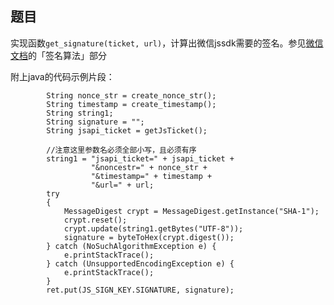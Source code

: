 ## 题目
实现函数`get_signature(ticket, url)`，计算出微信jssdk需要的签名。参见[微信文档](https://mp.weixin.qq.com/wiki/11/74ad127cc054f6b80759c40f77ec03db.html#.E9.99.84.E5.BD.951-JS-SDK.E4.BD.BF.E7.94.A8.E6.9D.83.E9.99.90.E7.AD.BE.E5.90.8D.E7.AE.97.E6.B3.95)的「签名算法」部分

附上java的代码示例片段：
```
        String nonce_str = create_nonce_str();
        String timestamp = create_timestamp();
        String string1;
        String signature = "";
        String jsapi_ticket = getJsTicket();

        //注意这里参数名必须全部小写，且必须有序
        string1 = "jsapi_ticket=" + jsapi_ticket +
                  "&noncestr=" + nonce_str +
                  "&timestamp=" + timestamp +
                  "&url=" + url;
        try
        {
            MessageDigest crypt = MessageDigest.getInstance("SHA-1");
            crypt.reset();
            crypt.update(string1.getBytes("UTF-8"));
            signature = byteToHex(crypt.digest());
        } catch (NoSuchAlgorithmException e) {
            e.printStackTrace();
        } catch (UnsupportedEncodingException e) {
            e.printStackTrace();
        }
        ret.put(JS_SIGN_KEY.SIGNATURE, signature);
```
